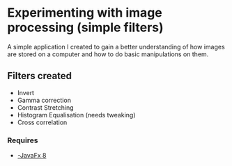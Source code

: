 # Experimenting with image processing (simple filters)

A simple application I created to gain a better understanding of how images are stored on a computer and how to do basic manipulations on them.

## Filters created
- Invert
- Gamma correction
- Contrast Stretching
- Histogram Equalisation (needs tweaking)
- Cross correlation

### Requires

- [-JavaFx 8](http://javafx.com/javafx/8)